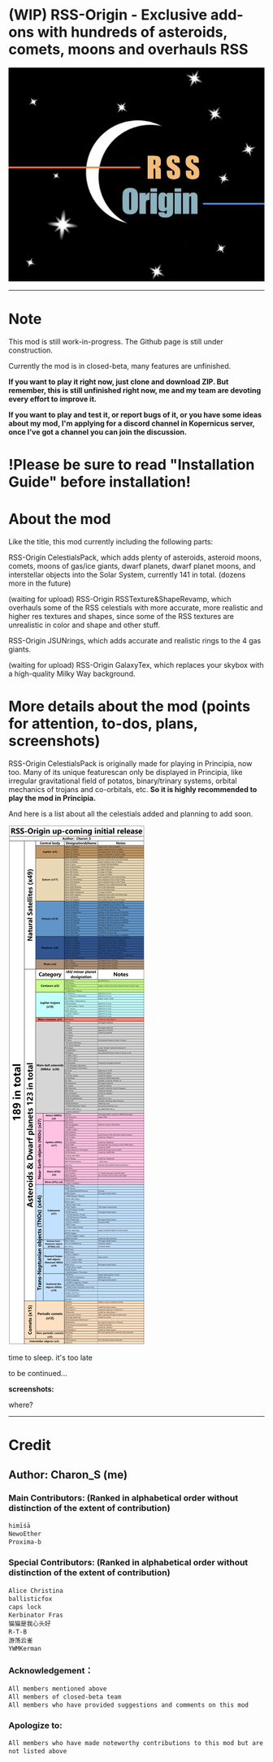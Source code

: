 # (WIP) RSS-Origin - Exclusive add-ons with hundreds of asteroids, comets, moons and overhauls RSS 

![A](https://github.com/CharonSSS/RSS-Origin/blob/main/GameData-RSSOrigin-CelestialsPack/RSSOrigin/_utilities/assets/insignia%20by%20Alice%20Christina.jpg)
***
# Note
This mod is still work-in-progress. The Github page is still under construction.

Currently the mod is in closed-beta, many features are unfinished.

**If you want to play it right now, just clone and download ZIP. But remember, this is still unfinished right now, me and my team are devoting every effort to improve it.**

**If you want to play and test it, or report bugs of it, or you have some ideas about my mod, I'm applying for a discord channel in Kopernicus server, once I've got a channel you can join the discussion.**

# !Please be sure to read "Installation Guide" before installation!

# About the mod

Like the title, this mod currently including the following parts:

RSS-Origin CelestialsPack, which adds plenty of asteroids, asteroid moons, comets, moons of gas/ice giants, dwarf planets, dwarf planet moons, and interstellar objects into the Solar System, currently 141 in total. (dozens more in the future)

(waiting for upload) RSS-Origin RSSTexture&ShapeRevamp, which overhauls some of the RSS celestials with more accurate, more realistic and higher res textures and shapes, since some of the RSS textures are unrealistic in color and shape and other stuff.

RSS-Origin JSUNrings, which adds accurate and realistic rings to the 4 gas giants.

(waiting for upload) RSS-Origin GalaxyTex, which replaces your skybox with a high-quality Milky Way background.

# More details about the mod (points for attention, to-dos, plans, screenshots)

RSS-Origin CelestialsPack is originally made for playing in Principia, now too. Many of its unique featurescan only be displayed in Principia, like irregular gravitational field of potatos, binary/trinary systems, orbital mechanics of trojans and co-orbitals, etc. **So it is highly recommended to play the mod in Principia.**

And here is a list about all the celestials added and planning to add soon.

![A](https://github.com/CharonSSS/RSS-Origin/blob/main/GameData-RSSOrigin-CelestialsPack/RSSOrigin/_utilities/assets/Celestial%20bodies%20added%20in%20RSS-Origin%20up-coming%20initial%20release.png)

time to sleep. it's too late

to be continued...

**screenshots:**

where?

***
# Credit

## Author: **Charon_S (me)**

### Main Contributors: (Ranked in alphabetical order without distinction of the extent of contribution)
	himīśā
	NewoEther
	Proxima-b

### Special Contributors: (Ranked in alphabetical order without distinction of the extent of contribution)
	Alice Christina
	ballisticfox
	caps lock
	Kerbinator Fras
	猫猫是我心头好
	R-T-B
	游荡云雀
	YWMKerman

### Acknowledgement：
	All members mentioned above
	All members of closed-beta team
	All members who have provided suggestions and comments on this mod

### Apologize to:
	All members who have made noteworthy contributions to this mod but are not listed above

